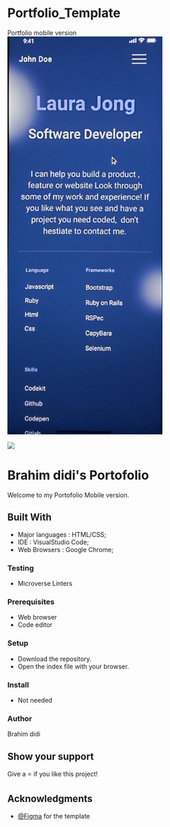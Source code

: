 # Portfolio_Template
Portfolio mobile version 
<img src="template5Images/20210814_111337.jpg" width="350">

![](https://img.shields.io/badge/Microverse-blueviolet)

# Brahim didi's Portofolio

Welcome to my Portofolio Mobile version.

## Built With

- Major languages : HTML/CSS;
- IDE : VisualStudio Code;
- Web Browsers :  Google Chrome;

### Testing

- Microverse Linters

### Prerequisites

- Web browser 
- Code editor 

### Setup

- Download the repository.
- Open the index file with your browser.
### Install

- Not needed


### Author
Brahim didi



## Show your support

Give a ⭐️ if you like this project!

## Acknowledgments
- [@Figma](https://www.Figma.com) for the template
